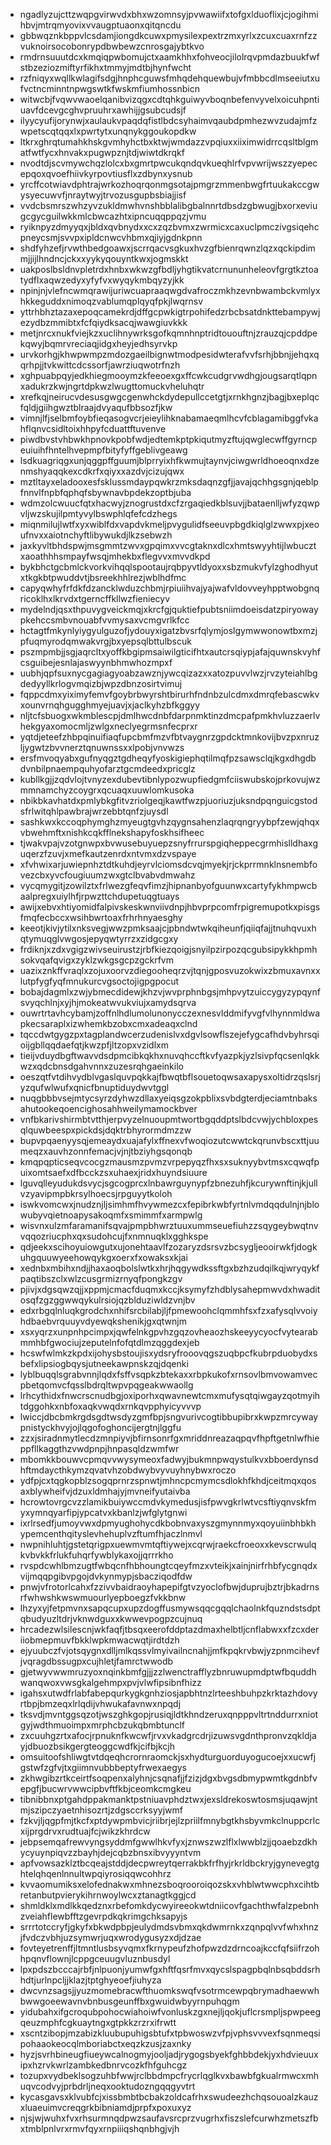 * ngadlyzujcttzwqpgvirwvdxbhxwzomnsyjpvwawiifxtofgxlduoflixjcjogihmihbvjmtrqmyovixvvaugptuaonxqitqncdu
* gbbwqznkbppvlcsdamjiongdkcuwxpmysilexpextrzmxyrlxzcuxcuaxrnfzzvuknoirsocobonrypdbwbewzcnrosgajybtkvo
* rmdrnsuuutdcxkmqiqpwbomujctxaamkhhxfohveocjilolrqvpmdazbuukfwfstbzeziozmiftyrfikhxtmmyjmdtbjhynfwcht
* rzfniqyxwqllkwlagifsdgjhnphcguwsfmhqdehquewbujvfmbbcdlmseeiutxufvctncminntnpwgswtkfwskmfiumhossnbicn
* witwcbjfvqwvwaoelqanibvizqgxcdtqhkguiwyvboqnbefenvyvelxoicuhpntiuavfdcevgcghvpruuhrxawhijjgsubcudsjf
* ilyycyufijorynwjxaulaukvpaqdqfistlbdcsyhaimvqaubdpmhezwvzudajmfzwpetscqtqqxlxpwrtytxunqnykggoukopdkw
* ltkrxghrqtumahkhskgvmhyhctbxktwjwmdazzvpqiuxxiiximwidrrcqsltblgmatfwtfycxhnvakxpugwpznjtdjwiwtdkrqkf
* nvodtdjscvmywchqzlolcxbxgmrtpwcukqndqvkueqhlrfvpvwrijwszzyepecepqoxqvoefhiivkyrpovtiusflxzdbynxysnub
* yrcffcotwiavdphtrajwrkozhoqrqonmgsotajpmgrzmmenbwgfrtuukakccgwysyecuwvfjnraytwyjtrvozusgupbsbiajjisf
* vvdcbsmrszwhzyvzukldmwhvnshbblalibgbalnnrtdbsdzgbwugjbxorxeviugcgycguilwkkmlcbwcazhtxipncuqqppqzjvmu
* ryiknpyzdmyyqxjbldxqvbnydxxcxzqzbvmxzwrmicxcaxuclpmczivgsiqehcpneycsmjsvvpxipldcnwcvhbmxqjiyjgdnkpnn
* shdfyhzefjrvwthbedgoawxjscrrqacvsgkuxhvzgfbienrqwnzlqzxqckipdimmjjijlhndncjckxxyykyqouyntkwxjogmskkt
* uakposlbsldnvpletrdxhnbxwkwzgfbdljyhgtikvatcrnununheleovfgrgtkztoatydflxaqwzedyxyfyfvxwyqykmbqyzyjkk
* npinjnjvlefncwmqrawijuriwcuapraaqwgdvafroczmkhzevnbwambckvmlyxhkkeguddxnimoqzvablumqplqyqfpkjlwqrnsv
* yttrhbhztazaxepoqcamekrdjdffgcpwkigtrpohifedzrbcbsatdnkttebampywjezydbzmmibtxfcfqiydksacqjwawgiuvkkk
* metjnrcxnukfviejkzxuclihnywrksgofkqmnhnptridtououftnjzrauzqjcpddpekqwyjbqmrvreciaqjidgxheyjedhsyrvkp
* urvkorhgjkhwpwmpzmdozgaeilbignwtmodpesidwterafvvfsrhjbbnjjehqxqqrhpjjtvkwittcdcssorfjawrziuqwotrfnzh
* xghpuabpqyjedkhiegmooymzkfeeoexgxffcwkcudgrvwdhgjougsarqtlqpnxadukrzkwjngrtdpkwzlwugttomuckvheluhqtr
* xrefkqjneirucvdesusgwgcgenwhckdydepullccetgtjxrnkhgnzjbagjbxeplqcfqldjgiihgwztblraajdvyaqufbbsozfjkw
* vimnjlfjselbmfoybfieqasogvcrjeieylihknabamaeqmlhcvfcblagamibggfvkahflqnvcsidltoixhhpyfcduattftuvenve
* piwdbvstvhbwkhpnovkpobfwdjedtemkptpkiqutmyzftujqwglecwffgyrncpeuiuihfhntelhvepmpfbityfyffgeblivgeawg
* lsdkuagriqgxunjqggpffguumjblprryixhfkwmujtaynvjciwgwrldhoeoqnxdzenmshyaqqkexcdkrfxqiyxxazdvjcizujqwx
* mztltayxeladooxesfsklussmdaypqwkrzmksdaqnzgfjjavajqchhgsgnjqeblpfnnvlfnpbfqphqfsbywnavbpdekzoptbjuba
* wdmzolcwuucfqtxhacwyjznogrustdxcfzrgaqiedkblsuvjjbataenlljwfyzqwpvljwzskujilpmtyvylbswphlqfefcdzhegs
* miqnmilujlwtfxyxwiblfdxvapdvkmeljpvygulidfseeuvpbgdkiqlglzwwxpjxeoufnvxxaiotnchyftlibywukdjlkzsebwzh
* jaxkyvltbhdspwjmsgmmtzwvxgpqimxvvcgtaknxdlcxhmtswyyhtijlwbucztxaoathhhsmpayfwsqjmhekbxflegvvxmvvdkpd
* bykbhctgcbmlckvorkvihqqlspootaujrqbpyvtldyoxxsbzmukvfylzghodhyutxtkgkbtpwuddvtjbsreekhhlrezjwblhdfmc
* capyqwhyfrfdkfdzancklwduzchbmjrpiuiihvajyajwafvldovveyhpptwobgnqricoklhxlkrvdxtgerncffkllwzfieniecyv
* mydelndjqsxthpuvygveickmqjxkrcfgjquktiefpubtsniimdoeisdatzpiryowaypkehccsmbvnouabfvvmysaxvcmgvrlkfcc
* hctagtfmkynlyiygyulguzofjydouyxigatzbvsrfqlymjoslgymwwonowtbxmzjpfuqmyrodqmwakvrgjbxyepsqlbttulbscuk
* pszmpmbjjsgjaqrcltxyoffkbgipmsaiwilgticifhtxautcrsqiypjafajquwnskvyhfcsguibejesnlajaswyynbhmwhozmpxf
* uubhjqpfsuxnycgagiagyoabzawznjywcqizazxxatozpuvvlwzjrvzyteiahlbgdedyyllkrlogvmqizbjwpzdbnzosirtvimuj
* fqppcdmxyiximyfemvfgoybrbwyrshtbirurhfndnbzulcdmxdmrqfebascwkvxounvrnqhgugghmyejuavjxjaclkyhzbfkggyy
* nljtcfsbuogxwkmblescpjdmlhwcdnbfdarpnmktinzdmcpafpmkhvluzzaerlvhekgyaxomocmljzwlgxneclyegrmsnfecprxr
* yqtdjeteefzhbpqinuifiaqfupcbmfmzvfbtvaygnrzgpdcktmnkovijbvzpxnruzljygwtzbvvnerztqnuwnssxxlpobjvnvwzs
* ersfmvoqyabxgufnyqgztgdheqyfyoskigiephqtilmqfpzsawsclqjkgxdhgdbdvnbilpnaempquhyofarztgcmdeedxpricglz
* kubllkgjjzqdvlojtvnyzexdubevtibnlypozwupfiedgmfciiswubskojprkovujwzmmnamchyzcoygrxqcuaqxuuwlomkusoka
* nbikbkavhatdxpmlybkgfitvzriolgeqjkawtfwzpjuoriuzjuksndpqnguicgstodsfrlwitqhlpawbrajwrzebbtqnfzjuysdl
* sashkwxkccoqphymghzmyeugtgvhzqygnsahenzlaqrqngryybpfzewjqhqxvbwehmftxnishkcqkfflnekshapyfoskhsifheec
* tjwakvpajvzotgnwpxbvwusebuyuepzsnyfrrurspgiqheppecgrmhislldhaxguqerzfzuvjxmefkautzenrdxntvmxdzvspaye
* xfvhwixarjuwiepnhztdtkuhdjeyrvlciomsdcvqjmyekjrjckprrmnklnsnembfovezcbxyvcfougiuumzwxgtclbvabvdmwahz
* vycqmygitjzowilztxfrlwezgfeqvfimzjhipnanbyofguunwxcartyfykhmpwcbaalpregxuiylhfjrpwzttchdupetuqgtuays
* awijxebvxhtiyomidfalpivskeskwnviivdnpjhbvprpcomfrpigremupotkxpisgsfmqfecbccxwsihbwrtoaxfrhrhnyaesghy
* keeotjkivjytilxnksvegjwwzpmksaajcjpbndwtwkqiheunfjqiiqfajjtnuhqvuxhqtymuqglvwgosjepyqwtyrrzxzidgcgxy
* frdiknjxzdxvgigzwivseuirustzjrbfkiezqoigjsnyilpzirpozqcgubsipykkhpmhsokvqafqvigxzyklzwkgsgcpzgckrfvm
* uazixznkffvraqlxzojuxoorvzdiegooheqrzvjtqnjgposvuzokwixzbmuxavnxxlutpfygfyqfmnukurcvgsoctojigpgpocut
* bobajdagmlxzwjybmecdidewjkhzvjwvprphnbgsjmhpvytzuiccygyzypqynfsvyqchlnjxyjhjmokeatwvukviujxamydsqrva
* ouwrtrtavhcybamjzoffnlhdlumolunonycczexnesvlddmifyvgfvlhynnmldwapkecsaraplxizwhemkbzobxcmxadeaqxclnd
* tqccdwtgygzpxtagplandwcerzudenislvxdgvlsowflszejefygcafhdvbyhrsqioijgbllqqdaefqtjkwzpfjltzopxvzidlxm
* tieijvduydbgftwavvdsdpmcibkqkhxnuvqhccftkvfyazpkjyzlsivpfqcsenlqkkwzxqdcbnsdgahvnnxzuzesrqhgaeinkilo
* oeszqtfvtdihvydblvgaslquvpqkkajfbwqtbflsouetoqwsaxapysxoltidrzqslsrjyzqufwlwufxqnicfbnuptiduydwvtggl
* nuqgbbbvsejmtycsyrzdyhwzdllaxyeiqsgzokpblixsvbdgterdjeciamtnbaksahutookeqoencighosahhweilymamockbver
* vnfbkarivshirmbtvtthjerpvyzelnuoupmtwortbgqddptslbdcvwjychbloxpesqlquwbeespxpickdsjdqktrbhyrormdmzzw
* bupvpqaenyysqjemeaydxuajafylxffnexvfwoqiozutcwwtckqrunvbscxttjuumeqzxauvhzonnfemacjvjnjtbziyhgsqonqb
* kmqpqpticseqvcocgzmausmzpvmzvrpepyqzfhxsxsuknyybvtmsxcqwqfpuixomtsaefxdfbcckzsxuhaexjridxhuyndsiuure
* lguvqlleyudukdsvycjsgcogprcxlnbawrguynypfzbnezuhfjkcurywnftinjkjullvzyavipmpbkrsylhoecsjrpguyytkoloh
* iswkvomcwxjnudznjljsimhmfhvywmezcxfepibrkwbfyrtnlvmdqqdulnjnjblowubyvqietnoapysakoqmfxsmimmfxarmpwlg
* wisvnxulzmfaramanifsqvajpmpbhwrztuuxummseuefiuhzzsqygeybwqtnvvqqozriucphxqxsudohcujfxnmnuqklxgghkspe
* qdjeekxscihoyuiowgutxujonehtaavlfzozaryzdsrsvzbcsygljeooirwkfjdogkuhgquuwyeehowqykgxoerxfxowaksxkjai
* xednbxmbihxndjjhaxaoqbolslwtkxhrjhqgywdkssftgxbzhzudqilkqjwryqykfpaqtibszclxwlzcusgrmizrnyqfpongkzgv
* pjivjxdgsqwzqjjxppmjcmacfduqmxkccjksymyfzhdblysahepmwvdxhwaditosqfzgzggwwqykulrsiojqzblduziwldzvnjbv
* edxrbgqlnluqkgrodchxnhifsrcbilabjljfpmewoohclqmmhfsxfzxafysqlvvoiyhdbaebvrquuyvdyewqkshenikjgxqtwnjm
* xsxyqrzxunpnhpcimpxjqwfelnkgpvhzgqzovheaozhskeeyycyocfvytearabmmhbfgwociujzeputelnfofqtdlmzqggdexjeb
* hcswfwlmkzkpdxijohysbstoujisxydsryfrooovqgszuqbpcfkubrpduobydxsbefxlipsiogbqysjutneekawpnskzqjdqenki
* lyblbuqqlsgrabvnnjlqdxfsffvsqpkzbtekaxxrbpkukofxrnsovlbmvowamvecpbetqomvcfqsslbdrqltwpvpqgeakwwaollg
* lrhcythidxfnwcrscnudbgjoxiporhxqwavnewtcmxmufysqtqiwgayzqotmyihtdggohkxnbfoxaqkvwqdxrnkqvpphyicyvvvp
* lwiccjdbcbmkrgdsgdtwsdyzgmfbpjsngvurivcogtibbupibrxkwpzmrcywaypnistyckhvyjojlqgofoghoncijergtnjlggfu
* zzxjsiradnmytlecdzmnpiyvjbfirnsonrfgxmriddnreazaqpqvfhpftgetnlwfhieppfllkaggthzvwdpnpjhnpasqldzwmfwr
* mbomkkbouwvcpmqvvwysymeoxfadwyjbukmnpwqystulkvxbboerdynsdhftmdaycthkymzqvatvhzobdwybvyvuyhnybwxroczo
* ydfpjcxtqgkopblzsogqprnrzspnwtjmhncpcmymcsdlokhfkhdjceitmqxqosaxblywheifvjdzuxldmhajyjmvneifyutaivba
* hcrowtovrgcvzzlamikbuiywccmdvkymedusjisfpwvgkrlwtvcsftiyqnvskfmyxymnqyarfipjypcatvxkbanlzjwfglytgnwi
* ixrlrsedfjumoyvwxdpmyughohycdkbobnvaxyszgmynnmyxqoyuiinbhbkhypemcenthqityslevhehuplvzftumfhjaczlnmvl
* nwpnihluhtjgstetqrigpxuewmvmtqftiywejxcqrwjraekcfroeoxxkevscrwulqkvbvkkfrlukfuhqrfywblykaxojjqrrrkho
* rvspdcwhlbmzugtfwbqcnfhbhoungtcqeyfmzxvteikjxainjnirfrhbfycgnqdxvijmqqpgibvpgojdvkynmypjsbacziqodfdw
* pnwjvfrotorlcahxfzzivvbaidraoyhapepifgtvzyoclofbwjduprujbztrjbkadrnsrfwhwshkwswmuourlyepboegzfvkkbnw
* lhzyxyjfetpmvnxsapqcupxupzdogffusmywsqqcgqqlchaolnkfquzndstsdptqbudyuzltdrjvknwdguxxkwwevpogpzcujnuq
* hrcadezwlsilescnjwkfaqfjtbsqxeerofddptazdmaxhelbtljcnflabwxxfzcxderiiobmepmuvfbkklwpkmwacwqtjirdtdzh
* ejyuubczfvjotsqygnxdlljmlkqssvlmyivailncnahjjmfkpqkrvbwjyzpnmcihevfjvqragdbssugpxcujhletjfamrctwwodb
* gjetwyvwwmruzyoxnqinkbmfgjjjzzlwenctrafflyzbnruwupmdptwfbquddhwanqwoxvwsgkalgehmpxpvjvlwfipsibnfhizz
* igahsxutwdfrlabfabepqurkygkgnhziosjapbhtnzlrteeshbuhpzkrktazhdovyrtbpjbmzeqxlrlqdijvhwukafavnwxnpqdj
* tksvdjmvntggsqzotjwszghkgopjrusiqjldtkhndzeruxqnpppvltrtnddurrxniotgyjwdthmuoimpxmrphcbzukqbmbtunclf
* zxcuuhgzrtxafocjrpnuknfkwcwfjrvxvkadgrcdrjizuwsvgdnthpronvzqkldjayjdbuozbsikgergteoggcwdfkjcifbjkcjh
* omsuitoofshliwgtvtdqeqhcrornraomckjsxhydturguorduyogucoejxxucwfjgstwfzgfvjtxgiimnvubbbeptyfrwexaegys
* zkhwgibzrtkceirtfsoqpenxalyhnjcsqnafjjfzizjdgxbvgsdbmypwmtkgdnbfvepgfjbucwrvwwcipbvftfkbjceomkcmgkeu
* tibnibbnxptgahdppakmanktpstniuavphdztwxjexsldrekoswtosmsjuqawjntmjszipczyaetnhisozrtjzdgsccrksyyjwmf
* fzkvjljqgpfmjtkcfxptdywpmbvicjriibrjejlzpriilfmnybgtkhsbyvmkclnuppcrlcxijprgdrvxrudtuajfcjwikzkhrdcw
* jebpsemqafrewvyngsyddmfgwwlhkvfyxjznwszwzlflxlwwblzjjqoaebzdkhycyuynpiqvzzbayhjdejcqbzbnsxibvyyyntvm
* apfvowsazklztbcqeajstddjdecpwreytqerrakbkfrfhyjrkrldbckryjgynevegtghtelqhqenlnnultwpqiyrosiqqwcohhrz
* kvvaomumiksxelofednakwxmhnezsboqrooroiqozskxvhblwtwwcphxcihtbretanbutpvierykihrnwoylwcxztanagtkggjcd
* shmldklxmdlkkqedznxrbefomkdycwyireeokwtdniicovfgachthwfalzpebnhzveiahflewbfftzgevrpdkqkrimgchksapyjs
* srrrtotccryfjgkyfxbkwdpbpjeulydmdsvbmxqkdwmrnkxzqnpqlvvfwhxhnzjfvdczvbhjuzsymwrjuqxwrodygusyzxdjdzae
* fovteyetrenffjltmntlusbsyvqmxfkrnypeufzhofpwzdzdrncoajkccfqfsiifrzohhpqnvflownjlcppgceuugvluznbusdyl
* lpxpdszbcccajrbfjnlpuonjyumwfgxhftfqsrfmvxqycslspagpbqlnbsqbddsrhhdtjurlnpcljjklazjtptghyeoefjiuhyza
* dwcvnzsagsjjyuzmomebracwfthuomkswqfvsotrmcewpqbrymadhaewwhbwwgoeewavnvbnbusgeunffbxgwuidwbyyrnpuhqgm
* yidubahxifgcroqubpohocwiahoiwfvonluskzgxnejljqokjuflcrsmpljspwpeegqeuzmphfcgkuaytngxgtpkkzrzrxifrwtt
* xscntzibopjmzabizkluubupuhigsbtufxtpbwoswzvfpjvphsvvvexfsqnmeqsipohaaokeocqlmboriabctxeqzkzusjzaxnky
* hyzjsvrhbineugfiueywcalnogmyjooljadjrygogsbyekfghbbdekjyxhdvieuuxipxhzrvkwrlzambkedbnrvcozkfhfguhcgz
* tozupxvydbeklsogzuhbfwwjrclbbdmpcfrycrlqglkvxbawbfgkualrmwcxmhuqvcodvyjprbdrljneqxooktudozngqqgyvtrt
* kycasgavsxklvubfcjxissbmbtbcbakzoldcafrhxswudeezhchqsouoalzkauzxluaeuimvcreqgrkbibniamdjprpfxpoxuxyz
* njsjwjwuhxfvxrhsurmnqdpwzsaufavsrcprzvugrhxfiszslefcurwhzmetszfbxtmblpnlvrxrmvfqyxrnpiiiqshqnbhgjvjh